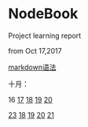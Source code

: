# NodeBook
Project learning report

from Oct 17,2017

[markdown语法](https://github.com/BurNing1993/Daily-Report/blob/master/markdown/md_grammar.md)

十月：

   16
   [17](https://github.com/BurNing1993/Daily-Report/blob/master/October/Oct%2017.md)
   [18]()
   [19]()
   [20]()
   
   [23](https://github.com/BurNing1993/Daily-Report/blob/master/October/Oct%2017.md)   [18]()  [19]()  [20]()  [21]()
